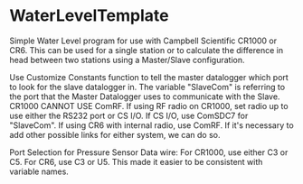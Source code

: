 # WaterLevelTemplate
Simple Water Level program for use with Campbell Scientific CR1000 or CR6.
This can be used for a single station or to calculate the difference in head between two stations using a Master/Slave configuration.

Use Customize Constants function to tell the master datalogger which port to look for the slave datalogger in.
The variable "SlaveCom" is referring to the port that the Master Datalogger uses to communicate with the Slave.
CR1000 CANNOT USE ComRF. If using RF radio on CR1000, set radio up to use either the RS232 port or CS I/O. If CS I/O, use ComSDC7 for "SlaveCom".
If using CR6 with internal radio, use ComRF. If it's necessary to add other possible links for either system, we can do so.

Port Selection for Pressure Sensor Data wire: For CR1000, use either C3 or C5. For CR6, use C3 or U5. This made it easier to be consistent with variable names.
